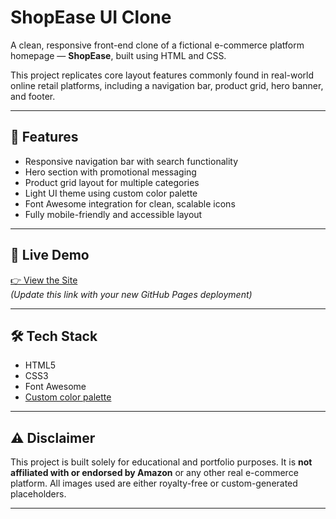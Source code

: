 # ShopEase UI Clone

A clean, responsive front-end clone of a fictional e-commerce platform homepage — **ShopEase**, built using HTML and CSS.

This project replicates core layout features commonly found in real-world online retail platforms, including a navigation bar, product grid, hero banner, and footer.

---

## 🚀 Features

- Responsive navigation bar with search functionality
- Hero section with promotional messaging
- Product grid layout for multiple categories
- Light UI theme using custom color palette
- Font Awesome integration for clean, scalable icons
- Fully mobile-friendly and accessible layout

---

## 🔗 Live Demo

[👉 View the Site](https://your-new-site.github.io/ShopEase-UI/)  
*(Update this link with your new GitHub Pages deployment)*

---

## 🛠 Tech Stack

- HTML5  
- CSS3  
- Font Awesome  
- [Custom color palette](#color-palette)

---

## ⚠️ Disclaimer

This project is built solely for educational and portfolio purposes. It is **not affiliated with or endorsed by Amazon** or any other real e-commerce platform. All images used are either royalty-free or custom-generated placeholders.

---
